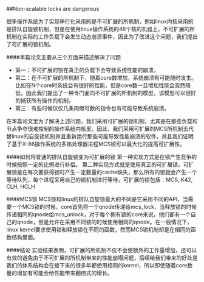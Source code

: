 ##Non-scalable locks are dangerous

很多操作系统为了实现串行化采用的是不可扩展的所机制，例如linux内核采用的是排队自旋锁机制，但是在使用linux操作系统的48个核的机器上，不可扩展的所机制在实际的工作负载下会发生动态崩溃事件，因此为了改进这个问题，我们提出了可扩展的锁机制。

####本篇论文主要从三个方面来描述解决了问题
* 第一：不可扩展的锁在真正的负载下会导致系统性能的崩溃。
* 第二：在不可扩展的所机制下，随着core数增加，系统崩溃有可能随时发生。比如在N个core时系统会有很好的性能，但是core数一旦增加性能会突然降低。因此我们提出了一种专门面向不可扩展的所机制的模型，该模型可以很好的捕获所有操作的机制。
* 第三：有些时候仅仅几条肉眼可数的指令也有可能导致系统崩溃。

在本篇论文里为了解决上述问题，我们采用可扩展的锁机制，尤其是在那些负载和节点争夺很难控制的操作系统内核里。因此，我们采用可扩展的MCS所机制去代替linux的自旋锁机制并且重新运行那些可能导致性能崩溃的软件，并且我们证明了基于X-86操作系统的多核处理器进程MCS锁可以最大化的提高可扩展性。

####如何将普通的排队自旋锁变为可扩展的锁
第一种实现方式是在锁产生竞争的时候按照一定的比例进行补偿。
第二种实现方式就是使用真正的可扩展锁，可扩展锁是在每次要获得锁时产生一定数量的cache缺失，那么所有的锁就会产生一个等待队列，每个进程采用自己的锁机制进行等待，可扩展的锁包括：MCS, K42, CLH, HCLH

####MCS锁
MCS锁和linux的排队自旋锁最大的不同是它采用不同的API，当需要一个MCS锁的时候，core首先将一个qnode传递给mcs_lock，当释放锁的时候传递相同的qnode给mcs_unlock，对于每个拥有锁的core来说，他们都有一个自己的qnode，但是允许在采用不同锁的时候使用相同的qnode。在一般情况下，linux kernel要求使用锁和释放锁在不同的函数，然而MCS锁机制却是在相同的函数结构里面。

####结论
实验结果表明，可扩展的所机制不仅不会使额外的工作量增加，还可以有效的避免由于不可扩展的所机制带来的性能崩塌问题，后续给我们带来的好处是我们的体系结构会在接下来的很多年都使用相同的kernel，所以即使随着core数量的增加有可能会给性能带来翻倍式的增长。

